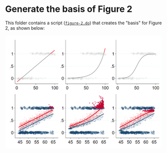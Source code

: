 # Generate the basis of Figure 2

This folder contains a script ([`figure-2.do`](./figure-2.do)) that creates the "basis" for Figure 2, as shown below:

![Basis for figure 2](./figure-2.png)